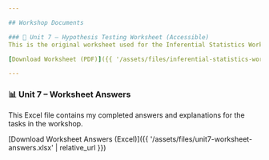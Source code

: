 ```yaml
---

## Workshop Documents

### 📘 Unit 7 – Hypothesis Testing Worksheet (Accessible)
This is the original worksheet used for the Inferential Statistics Workshop.

[Download Worksheet (PDF)]({{ '/assets/files/inferential-statistics-worksheet-accessible.pdf' | relative_url }})

---
```


### 📊 Unit 7 – Worksheet Answers
This Excel file contains my completed answers and explanations for the tasks in the workshop.

[Download Worksheet Answers (Excel)]({{ '/assets/files/unit7-worksheet-answers.xlsx' | relative_url }})
